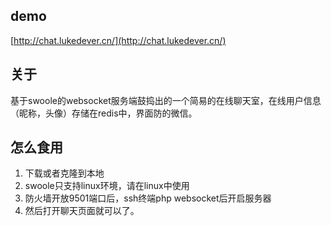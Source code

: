 ## demo
[http://chat.lukedever.cn/](http://chat.lukedever.cn/)

## 关于
基于swoole的websocket服务端鼓捣出的一个简易的在线聊天室，在线用户信息（昵称，头像）存储在redis中，界面防的微信。

## 怎么食用
1. 下载或者克隆到本地
2. swoole只支持linux环境，请在linux中使用
3. 防火墙开放9501端口后，ssh终端php websocket后开启服务器
4. 然后打开聊天页面就可以了。
